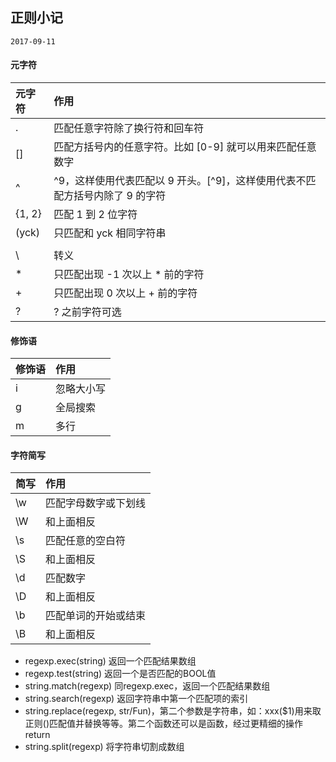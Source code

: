 ## 正则小记
`2017-09-11`

#### 元字符

| 元字符 | 作用 |
| :------| :------ |
| . | 匹配任意字符除了换行符和回车符 |
| [] | 匹配方括号内的任意字符。比如 [0-9] 就可以用来匹配任意数字 |
| ^ | ^9，这样使用代表匹配以 9 开头。[^9]，这样使用代表不匹配方括号内除了 9 的字符 |
| {1, 2} | 匹配 1 到 2 位字符 |
| (yck) | 只匹配和 yck 相同字符串 |
| | | 匹配 | 前后任意字符 |
| \ | 转义 |
| * | 只匹配出现 -1 次以上 * 前的字符 |
| + | 只匹配出现 0 次以上 + 前的字符 |
| ? | ? 之前字符可选 |

#### 修饰语

| 修饰语 | 作用 |
| :------| :------ |
| i | 忽略大小写 |
| g | 全局搜索 |
| m | 多行 |

#### 字符简写

| 简写 | 作用 |
| :------| :------ |
| \w | 匹配字母数字或下划线 |
| \W | 和上面相反 |
| \s | 匹配任意的空白符 |
| \S | 和上面相反 |
| \d | 匹配数字 |
| \D | 和上面相反 |
| \b | 匹配单词的开始或结束 |
| \B | 和上面相反 |

- regexp.exec(string) 返回一个匹配结果数组
- regexp.test(string) 返回一个是否匹配的BOOL值
- string.match(regexp) 同regexp.exec，返回一个匹配结果数组
- string.search(regexp) 返回字符串中第一个匹配项的索引
- string.replace(regexp, str/Fun)，第二个参数是字符串，如：xxx($1)用来取正则()匹配值并替换等等。第二个函数还可以是函数，经过更精细的操作return
- string.split(regexp) 将字符串切割成数组

